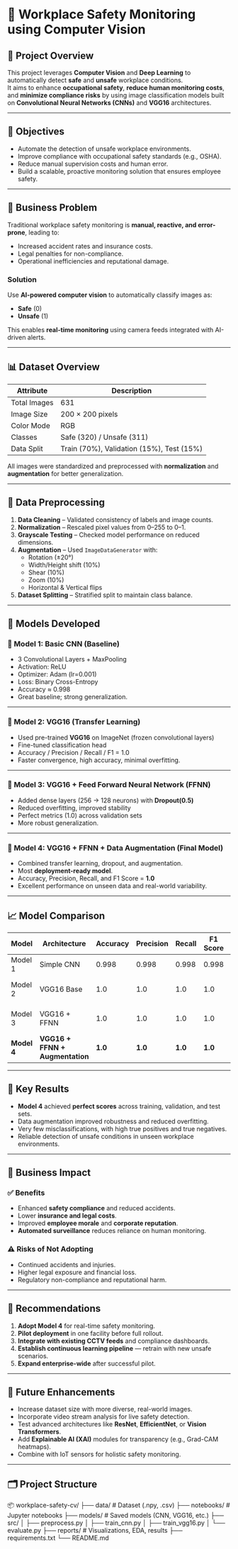 # 🧠 Workplace Safety Monitoring using Computer Vision

## 📌 Project Overview

This project leverages **Computer Vision** and **Deep Learning** to automatically detect **safe** and **unsafe** workplace conditions.  
It aims to enhance **occupational safety**, **reduce human monitoring costs**, and **minimize compliance risks** by using image classification models built on **Convolutional Neural Networks (CNNs)** and **VGG16** architectures.

---

## 🎯 Objectives

- Automate the detection of unsafe workplace environments.  
- Improve compliance with occupational safety standards (e.g., OSHA).  
- Reduce manual supervision costs and human error.  
- Build a scalable, proactive monitoring solution that ensures employee safety.

---

## 🧩 Business Problem

Traditional workplace safety monitoring is **manual, reactive, and error-prone**, leading to:
- Increased accident rates and insurance costs.  
- Legal penalties for non-compliance.  
- Operational inefficiencies and reputational damage.

### Solution

Use **AI-powered computer vision** to automatically classify images as:
- **Safe** (0)
- **Unsafe** (1)

This enables **real-time monitoring** using camera feeds integrated with AI-driven alerts.

---

## 📊 Dataset Overview

| Attribute | Description |
|------------|-------------|
| Total Images | 631 |
| Image Size | 200 × 200 pixels |
| Color Mode | RGB |
| Classes | Safe (320) / Unsafe (311) |
| Data Split | Train (70%), Validation (15%), Test (15%) |

All images were standardized and preprocessed with **normalization** and **augmentation** for better generalization.

---

## 🧹 Data Preprocessing

1. **Data Cleaning** – Validated consistency of labels and image counts.  
2. **Normalization** – Rescaled pixel values from 0–255 to 0–1.  
3. **Grayscale Testing** – Checked model performance on reduced dimensions.  
4. **Augmentation** – Used `ImageDataGenerator` with:
   - Rotation (±20°)
   - Width/Height shift (10%)
   - Shear (10%)
   - Zoom (10%)
   - Horizontal & Vertical flips  
5. **Dataset Splitting** – Stratified split to maintain class balance.

---

## 🧠 Models Developed

### 🧩 Model 1: Basic CNN (Baseline)
- 3 Convolutional Layers + MaxPooling
- Activation: ReLU
- Optimizer: Adam (lr=0.001)
- Loss: Binary Cross-Entropy
- Accuracy ≈ 0.998
- Great baseline; strong generalization.

---

### 🧩 Model 2: VGG16 (Transfer Learning)
- Used pre-trained **VGG16** on ImageNet (frozen convolutional layers)
- Fine-tuned classification head
- Accuracy / Precision / Recall / F1 = 1.0
- Faster convergence, high accuracy, minimal overfitting.

---

### 🧩 Model 3: VGG16 + Feed Forward Neural Network (FFNN)
- Added dense layers (256 → 128 neurons) with **Dropout(0.5)**
- Reduced overfitting, improved stability
- Perfect metrics (1.0) across validation sets
- More robust generalization.

---

### 🧩 Model 4: VGG16 + FFNN + Data Augmentation (Final Model)
- Combined transfer learning, dropout, and augmentation.
- Most **deployment-ready model**.
- Accuracy, Precision, Recall, and F1 Score = **1.0**
- Excellent performance on unseen data and real-world variability.

---

## 📈 Model Comparison

| Model | Architecture | Accuracy | Precision | Recall | F1 Score | Remarks |
|--------|--------------|-----------|------------|----------|-----------|----------|
| Model 1 | Simple CNN | 0.998 | 0.998 | 0.998 | 0.998 | Strong baseline |
| Model 2 | VGG16 Base | 1.0 | 1.0 | 1.0 | 1.0 | Transfer learning, fast convergence |
| Model 3 | VGG16 + FFNN | 1.0 | 1.0 | 1.0 | 1.0 | Dropout improves generalization |
| **Model 4** | **VGG16 + FFNN + Augmentation** | **1.0** | **1.0** | **1.0** | **1.0** | **Best deployment-ready model** |

---

## 🚀 Key Results

- **Model 4** achieved **perfect scores** across training, validation, and test sets.  
- Data augmentation improved robustness and reduced overfitting.  
- Very few misclassifications, with high true positives and true negatives.  
- Reliable detection of unsafe conditions in unseen workplace environments.

---

## 💼 Business Impact

### ✅ Benefits
- Enhanced **safety compliance** and reduced accidents.  
- Lower **insurance and legal costs**.  
- Improved **employee morale** and **corporate reputation**.  
- **Automated surveillance** reduces reliance on human monitoring.

### ⚠️ Risks of Not Adopting
- Continued accidents and injuries.  
- Higher legal exposure and financial loss.  
- Regulatory non-compliance and reputational harm.

---

## 🧭 Recommendations

1. **Adopt Model 4** for real-time safety monitoring.  
2. **Pilot deployment** in one facility before full rollout.  
3. **Integrate with existing CCTV feeds** and compliance dashboards.  
4. **Establish continuous learning pipeline** — retrain with new unsafe scenarios.  
5. **Expand enterprise-wide** after successful pilot.

---

## 🔮 Future Enhancements

- Increase dataset size with more diverse, real-world images.  
- Incorporate video stream analysis for live safety detection.  
- Test advanced architectures like **ResNet**, **EfficientNet**, or **Vision Transformers**.  
- Add **Explainable AI (XAI)** modules for transparency (e.g., Grad-CAM heatmaps).  
- Combine with IoT sensors for holistic safety monitoring.

---

## 🗂️ Project Structure

📦 workplace-safety-cv/
├── data/ # Dataset (.npy, .csv)
├── notebooks/ # Jupyter notebooks
├── models/ # Saved models (CNN, VGG16, etc.)
├── src/
│ ├── preprocess.py
│ ├── train_cnn.py
│ ├── train_vgg16.py
│ └── evaluate.py
├── reports/ # Visualizations, EDA, results
├── requirements.txt
└── README.md
